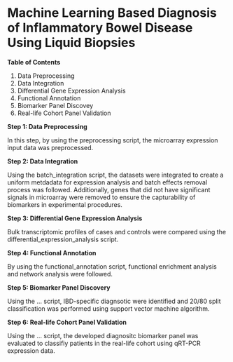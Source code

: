 # Machine Learning Based Diagnosis of Inflammatory Bowel Disease Using Liquid Biopsies

__Table of Contents__

1. Data Preprocessing
2. Data Integration
3. Differential Gene Expression Analysis
4. Functional Annotation
5. Biomarker Panel Discovey
6. Real-life Cohort Panel Validation

__Step 1: Data Preprocessing__

In this step, by using the preprocessing script, the microarray expression input data was preprocessed.

__Step 2: Data Integration__

Using the batch_integration script, the datasets were integrated to create a uniform metdadata for expression analysis and batch effects removal process was followed. Additionally, genes that did not have significant signals in microarray were removed to ensure the capturability of biomarkers in experimental procedures. 

__Step 3: Differential Gene Expression Analysis__

Bulk transcriptomic profiles of cases and controls were compared using the differential_expression_analysis script. 

__Step 4: Functional Annotation__

By using the functional_annotation script, functional enrichment analysis and network analysis were followed. 

__Step 5: Biomarker Panel Discovery__

Using the ... script, IBD-specific diagnsotic were identified and 20/80 split classification was performed using support vector machine algorithm. 

__Step 6: Real-life Cohort Panel Validation__

Using the ... script, the developed diagnositc biomarker panel was evaluated to classifiy patients in the real-life cohort using qRT-PCR expression data. 
